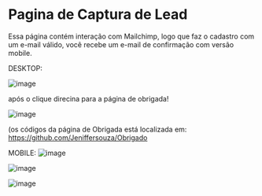 # Pagina de Captura de Lead



Essa página contém interação com Mailchimp, logo que faz o cadastro com um e-mail válido, você recebe um e-mail de confirmação
com versão mobile.

DESKTOP:


 ![image](https://user-images.githubusercontent.com/98287941/158237126-266487f1-dfd3-4eb1-83c7-f183585eb514.png)

após o clique direcina para a página de obrigada!


![image](https://user-images.githubusercontent.com/98287941/158237338-ac9e1cd6-3def-48e4-b8ba-dd3a7501a3c9.png)

(os códigos da página de Obrigada está localizada em: https://github.com/Jeniffersouza/Obrigado

MOBILE:
![image](https://user-images.githubusercontent.com/98287941/158284776-7c50dc61-4267-4463-836a-651c215d06db.png)

![image](https://user-images.githubusercontent.com/98287941/158284864-7c4de497-93ca-4d3f-8aee-56786898bbbe.png)

![image](https://user-images.githubusercontent.com/98287941/158284888-e5ab8f83-1ac3-48a3-92ff-2b2f40bdf559.png)

